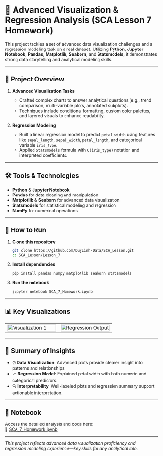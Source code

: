 # 🔬 Advanced Visualization & Regression Analysis (SCA Lesson 7 Homework)

This project tackles a set of advanced data visualization challenges and a regression modeling task on a real dataset. Utilizing **Python**, **Jupyter Notebook**, **Pandas**, **Matplotlib**, **Seaborn**, and **Statsmodels**, it demonstrates strong data storytelling and analytical modeling skills.

---

## 📌 Project Overview

1. **Advanced Visualization Tasks**  
   - Crafted complex charts to answer analytical questions (e.g., trend comparison, multi-variable plots, annotated subplots).  
   - Techniques include conditional formatting, custom color palettes, and layered visuals to enhance readability.

2. **Regression Modeling**  
   - Built a linear regression model to predict `petal_width` using features like `sepal_length`, `sepal_width`, `petal_length`, and categorical variable `iris_type`.  
   - Applied `Statsmodels` formula with `C(iris_type)` notation and interpreted coefficients.

---

## 🛠️ Tools & Technologies

- **Python** & **Jupyter Notebook**  
- **Pandas** for data cleaning and manipulation  
- **Matplotlib** & **Seaborn** for advanced data visualization  
- **Statsmodels** for statistical modeling and regression  
- **NumPy** for numerical operations

---

## 🚀 How to Run

1. **Clone this repository**  
   ```bash
   git clone https://github.com/DuyLinh-Data/SCA_Lesson.git
   cd SCA_Lesson/Lesson_7
   ```

2. **Install dependencies**  
   ```bash
   pip install pandas numpy matplotlib seaborn statsmodels
   ```

3. **Run the notebook**  
   ```bash
   jupyter notebook SCA_7_Homework.ipynb
   ```

---

## 📊 Key Visualizations

<table>
  <tr>
    <td width="50%">
      <img src="./Lesson_7/assets/fig1.png" alt="Visualization 1" width="100%">
    </td>
    <td width="50%">
      <img src="./Lesson_7/assets/fig2.png" alt="Regression Output" width="100%">
    </td>
  </tr>
</table>

---

## 📌 Summary of Insights

- ⏰ **Data Visualization**: Advanced plots provide clearer insight into patterns and relationships.  
- 📈 **Regression Model**: Explained petal width with both numeric and categorical predictors.  
- 🔍 **Interpretability**: Well-labeled plots and regression summary support actionable interpretation.

---

## 🔗 Notebook

Access the detailed analysis and code here:  
📁 [SCA_7_Homework.ipynb](https://github.com/DuyLinh-Data/SCA_Lesson/blob/main/Lesson_7/SCA_7_Homework.ipynb)

---

*This project reflects advanced data visualization proficiency and regression modeling experience—key skills for any analytical role.*
